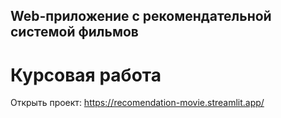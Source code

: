 ## Web-приложение с рекомендательной системой фильмов
# Курсовая работа

Открыть проект: https://recomendation-movie.streamlit.app/
